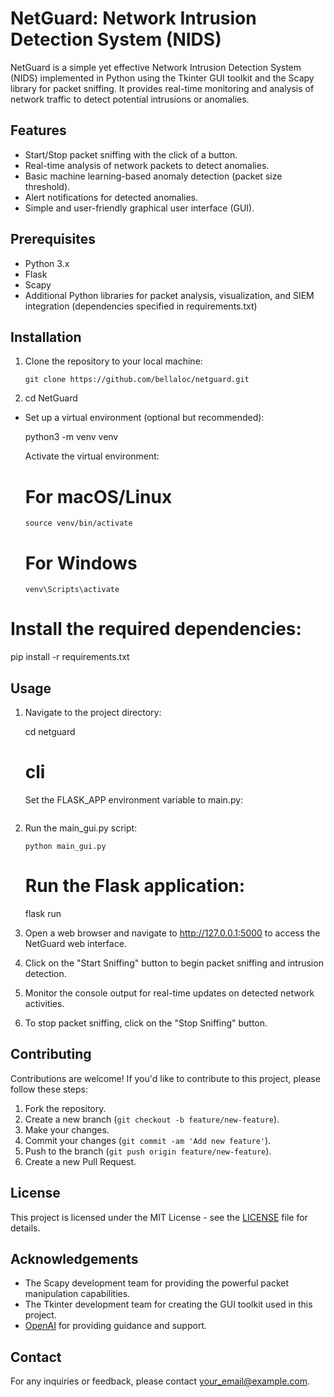 # NetGuard: Network Intrusion Detection System (NIDS)

NetGuard is a simple yet effective Network Intrusion Detection System (NIDS) implemented in Python using the Tkinter GUI toolkit and the Scapy library for packet sniffing. It provides real-time monitoring and analysis of network traffic to detect potential intrusions or anomalies.

## Features

- Start/Stop packet sniffing with the click of a button.
- Real-time analysis of network packets to detect anomalies.
- Basic machine learning-based anomaly detection (packet size threshold).
- Alert notifications for detected anomalies.
- Simple and user-friendly graphical user interface (GUI).

## Prerequisites

- Python 3.x
- Flask
- Scapy
- Additional Python libraries for packet analysis, visualization, and SIEM integration (dependencies specified in requirements.txt)

## Installation

1. Clone the repository to your local machine:

    ```
    git clone https://github.com/bellaloc/netguard.git
    ```

2. cd NetGuard
  - Set up a virtual environment (optional but recommended): 

    python3 -m venv venv

    Activate the virtual environment:

    # For macOS/Linux
        source venv/bin/activate

     # For Windows
        venv\Scripts\activate

# Install the required dependencies:

pip install -r requirements.txt


## Usage

1. Navigate to the project directory:

    cd netguard

    # cli 
    
    Set the FLASK_APP environment variable to main.py:
    ```
    ```

2. Run the main_gui.py script:

    ```
    python main_gui.py
    ```
    # Run the Flask application:

    flask run


1. Open a web browser and navigate to http://127.0.0.1:5000 to access the NetGuard web interface.
2. Click on the "Start Sniffing" button to begin packet sniffing and intrusion detection.
3. Monitor the console output for real-time updates on detected network activities.
4. To stop packet sniffing, click on the "Stop Sniffing" button.


## Contributing

Contributions are welcome! If you'd like to contribute to this project, please follow these steps:

1. Fork the repository.
2. Create a new branch (`git checkout -b feature/new-feature`).
3. Make your changes.
4. Commit your changes (`git commit -am 'Add new feature'`).
5. Push to the branch (`git push origin feature/new-feature`).
6. Create a new Pull Request.

## License

This project is licensed under the MIT License - see the [LICENSE](LICENSE) file for details.

## Acknowledgements

- The Scapy development team for providing the powerful packet manipulation capabilities.
- The Tkinter development team for creating the GUI toolkit used in this project.
- [OpenAI](https://openai.com) for providing guidance and support.

## Contact

For any inquiries or feedback, please contact [your_email@example.com](mailto:your_email@example.com).
